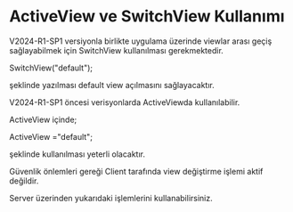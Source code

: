 # ActiveView ve SwitchView Kullanımı 

 V2024-R1-SP1 versiyonla birlikte uygulama üzerinde  viewlar arası geçiş sağlayabilmek için SwitchView kullanılması gerekmektedir.


SwitchView("default"); 

şeklinde yazılması default view açılmasını sağlayacaktır.

V2024-R1-SP1 öncesi verisyonlarda ActiveViewda kullanılabilir.


ActiveView içinde;



ActiveView ="default";



şeklinde kullanılması yeterli olacaktır.


Güvenlik önlemleri gereği Client tarafında view değiştirme işlemi aktif değildir.



 Server üzerinden yukarıdaki işlemlerini kullanabilirsiniz.

